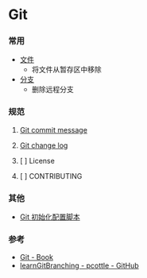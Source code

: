# Git

### 常用

- [文件](./文件.md)
    - 将文件从暂存区中移除
- [分支](./分支.md)
    - 删除远程分支



### 规范

1. [Git commit message](./git-commit-message.md)

2. [Git change log](./git-change-log.md)

3. [ ] License

4. [ ] CONTRIBUTING


### 其他

- [Git 初始化配置脚本](./config.sh)




### 参考

- [Git - Book](https://www.git-scm.com/book/zh/v2)
- [learnGitBranching - pcottle - GitHub](https://github.com/pcottle/learnGitBranching)
